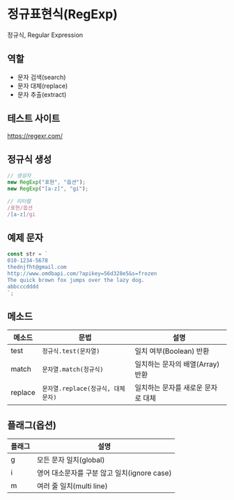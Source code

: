 # 정규표현식(RegExp)

정규식, Regular Expression

## 역할

- 문자 검색(search)
- 문자 대체(replace)
- 문자 추출(extract)

## 테스트 사이트

https://regexr.com/

## 정규식 생성

```js
// 생성자
new RegExp("표현", "옵션");
new RegExp("[a-z]", "gi");

// 리터럴
/표현/옵션
/[a-z]/gi
```

## 예제 문자

```js
const str = `
010-1234-5678
thednjfht@gmail.com
http://www.omdbapi.com/?apikey=56d328e5&s=frozen
The quick brown fox jumps over the lazy dog.
abbcccdddd
`;
```

## 메소드

| 메소드  | 문법                               | 설명                               |
| ------- | ---------------------------------- | ---------------------------------- |
| test    | `정규식.test(문자열)`              | 일치 여부(Boolean) 반환            |
| match   | `문자열.match(정규식)`             | 일치하는 문자의 배열(Array) 반환   |
| replace | `문자열.replace(정규식, 대체문자)` | 일치하는 문자를 새로운 문자로 대체 |

## 플래그(옵션)

| 플래그 | 설명                                        |
| ------ | ------------------------------------------- |
| g      | 모든 문자 일치(global)                      |
| i      | 영어 대소문자를 구분 않고 일치(ignore case) |
| m      | 여러 줄 일치(multi line)                    |
